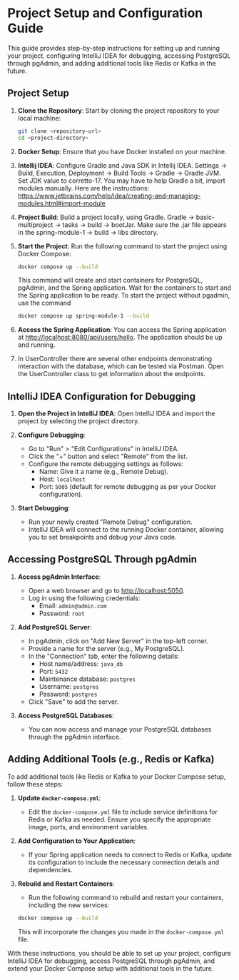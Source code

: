 # Project Setup and Configuration Guide

This guide provides step-by-step instructions for setting up and running your project, configuring IntelliJ IDEA for
debugging, accessing PostgreSQL through pgAdmin, and adding additional tools like Redis or Kafka in the future.

## Project Setup

1. **Clone the Repository**: Start by cloning the project repository to your local machine:

   ```bash
   git clone <repository-url>
   cd <project-directory>
   ```

2. **Docker Setup**: Ensure that you have Docker installed on your machine.
3. **Intellij IDEA**: Configure Gradle and Java SDK in Intellij IDEA. Settings -> Build, Execution, Deployment -> Build
   Tools -> Gradle -> Gradle JVM. Set JDK value to corretto-17.
   You may have to help Gradle a bit, import modules manually. Here are the
   instructions: https://www.jetbrains.com/help/idea/creating-and-managing-modules.html#import-module
4. **Project Build**: Build a project locally, using Gradle. Gradle -> basic-multiproject -> tasks -> build -> bootJar.
   Make sure the .jar file appears in the spring-module-1 -> build -> libs directory.
5. **Start the Project**: Run the following command to start the project using Docker Compose:

   ```bash
   docker compose up --build
   ```

   This command will create and start containers for PostgreSQL, pgAdmin, and the Spring application. Wait for the
   containers to start and the Spring application to be ready.
   To start the project without pgadmin, use the command
   ```bash
   docker compose up spring-module-1 --build
   ```
6. **Access the Spring Application**: You can access the Spring application
   at [http://localhost:8080/api/users/hello](http://localhost:8080/api/users/hello). The application should be up and
   running.
7. In UserController there are several other endpoints demonstrating interaction with the database, which can be tested
   via Postman. Open the UserController class to get information about the endpoints.

## IntelliJ IDEA Configuration for Debugging

1. **Open the Project in IntelliJ IDEA**: Open IntelliJ IDEA and import the project by selecting the project directory.

2. **Configure Debugging**:
    - Go to "Run" > "Edit Configurations" in IntelliJ IDEA.
    - Click the "+" button and select "Remote" from the list.
    - Configure the remote debugging settings as follows:
        - Name: Give it a name (e.g., Remote Debug).
        - Host: `localhost`
        - Port: `5005` (default for remote debugging as per your Docker configuration).

3. **Start Debugging**:
    - Run your newly created "Remote Debug" configuration.
    - IntelliJ IDEA will connect to the running Docker container, allowing you to set breakpoints and debug your Java
      code.

## Accessing PostgreSQL Through pgAdmin

1. **Access pgAdmin Interface**:
    - Open a web browser and go to [http://localhost:5050](http://localhost:5050).
    - Log in using the following credentials:
        - Email: `admin@admin.com`
        - Password: `root`

2. **Add PostgreSQL Server**:
    - In pgAdmin, click on "Add New Server" in the top-left corner.
    - Provide a name for the server (e.g., My PostgreSQL).
    - In the "Connection" tab, enter the following details:
        - Host name/address: `java_db`
        - Port: `5432`
        - Maintenance database: `postgres`
        - Username: `postgres`
        - Password: `postgres`
    - Click "Save" to add the server.

3. **Access PostgreSQL Databases**:
    - You can now access and manage your PostgreSQL databases through the pgAdmin interface.

## Adding Additional Tools (e.g., Redis or Kafka)

To add additional tools like Redis or Kafka to your Docker Compose setup, follow these steps:

1. **Update `docker-compose.yml`**:
    - Edit the `docker-compose.yml` file to include service definitions for Redis or Kafka as needed. Ensure you specify
      the appropriate image, ports, and environment variables.

2. **Add Configuration to Your Application**:
    - If your Spring application needs to connect to Redis or Kafka, update its configuration to include the necessary
      connection details and dependencies.

3. **Rebuild and Restart Containers**:
    - Run the following command to rebuild and restart your containers, including the new services:

   ```bash
   docker compose up --build
   ```

   This will incorporate the changes you made in the `docker-compose.yml` file.

With these instructions, you should be able to set up your project, configure IntelliJ IDEA for debugging, access
PostgreSQL through pgAdmin, and extend your Docker Compose setup with additional tools in the future.